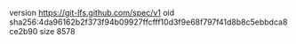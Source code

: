 version https://git-lfs.github.com/spec/v1
oid sha256:4da96162b2f373f94b09927ffcfff10d3f9e68f797f41d8b8c5ebbdca8ce2b90
size 8578
